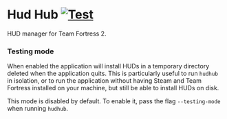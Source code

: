 # Hud Hub [![Test](https://github.com/IohannRabeson/hudhub/actions/workflows/rust.yml/badge.svg)](https://github.com/IohannRabeson/hudhub/actions/workflows/rust.yml)

HUD manager for Team Fortress 2.

### Testing mode
When enabled the application will install HUDs in a temporary directory 
deleted when the application quits. This is particularly useful to run `hudhub` 
in isolation, or to run the application without having Steam and Team Fortress
installed on your machine, but still be able to install HUDs on disk.  

This mode is disabled by default. To enable it, pass the flag `--testing-mode`
when running `hudhub`.
